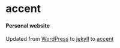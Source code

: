 # accent

#### Personal website


Updated from [WordPress](https://scidelve.wordpress.com/) to [jekyll](https://github.com/poole/hyde) to [accent](http://github.com/bk2dcradle/accent)
